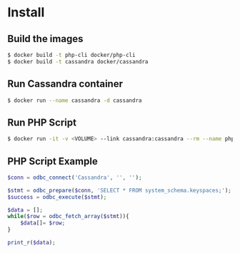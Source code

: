 # Install

## Build the images

```bash
$ docker build -t php-cli docker/php-cli
$ docker build -t cassandra docker/cassandra
```

## Run Cassandra container
```bash
$ docker run --name cassandra -d cassandra
```

## Run PHP Script
```bash
$ docker run -it -v <VOLUME> --link cassandra:cassandra --rm --name php-cli php-cli php <PHP_SCRIPT>
```

## PHP Script Example
```php
$conn = odbc_connect('Cassandra', '', '');

$stmt = odbc_prepare($conn, 'SELECT * FROM system_schema.keyspaces;');
$success = odbc_execute($stmt);

$data = [];
while($row = odbc_fetch_array($stmt)){
    $data[]= $row;
}

print_r($data);
```
